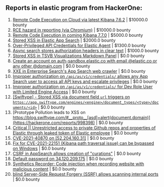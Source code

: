 ## Reports in elastic program from HackerOne:
1. [Remote Code Execution on Cloud via latest Kibana 7.6.2](https://hackerone.com/reports/852613) | $10000.0 bounty
2. [RCE hazard in reporting (via Chromium)](https://hackerone.com/reports/1168765) | $10000.0 bounty
3. [Remote Code Execution in coming Kibana 7.7.0](https://hackerone.com/reports/861744) | $5000.0 bounty
4. [Stored XSS in Elastic App Search](https://hackerone.com/reports/846905) | $2000.0 bounty
5. [Over-Privileged API Credentials for Elastic Agent](https://hackerone.com/reports/1082900) | $1300.0 bounty
6. [Async search stores authorization headers in clear text](https://hackerone.com/reports/1042716) | $1000.0 bounty
7. [Stored XSS in TSVB Visualizations Markdown Panel](https://hackerone.com/reports/858874) | $0.0 bounty
8. [Create an account on auth-sandbox.elastic.co with email @elastic.co or any other @domain.com](https://hackerone.com/reports/837510) | $0.0 bounty
9. [XXE in Enterprise Search's App Search web crawler](https://hackerone.com/reports/1156748) | $0.0 bounty
10. [Improper authorization on `/api/as/v1/credentials/` allows any App Search user to access all API keys and escalate privileges](https://hackerone.com/reports/1168528) | $0.0 bounty
11. [Improper authorization on `/api/as/v1/credentials/` for  Dev Role User with Limited Engine Access](https://hackerone.com/reports/1218680) | $0.0 bounty
12. [[Swiftype] - Stored XSS via document field `url` triggers on `https://app.swiftype.com/engines/<engine>/document_types/<type>/documents/<id>`](https://hackerone.com/reports/1245787) | $0.0 bounty
13. [Prototype Pollution leads to XSS on https://blog.swiftype.com/#__proto__[asd]=alert(document.domain)](https://hackerone.com/reports/998398) | $0.0 bounty
14. [Critical || Unrestricted access to private Github repos and properties of Elastic through leaked token of Elastic employee](https://hackerone.com/reports/1266188) | $0.0 bounty
15. [CVE-2021-40870 on [52.204.160.31]](https://hackerone.com/reports/1356845) | $0.0 bounty
16. [Fix for CVE-2021-22151 (Kibana path traversal issue) can be bypassed on Windows](https://hackerone.com/reports/1353603) | $0.0 bounty
17. [CSRF in AppSearch allows creation of "curations"](https://hackerone.com/reports/1477050) | $0.0 bounty
18. [Default password on 34.120.209.175](https://hackerone.com/reports/1415241) | $0.0 bounty
19. [Synthetics Recorder: Code injection when recording website with malicious content](https://hackerone.com/reports/1636382) | $0.0 bounty
20. [blind Server-Side Request Forgery (SSRF)  allows scanning internal ports](https://hackerone.com/reports/1300585) | $0.0 bounty